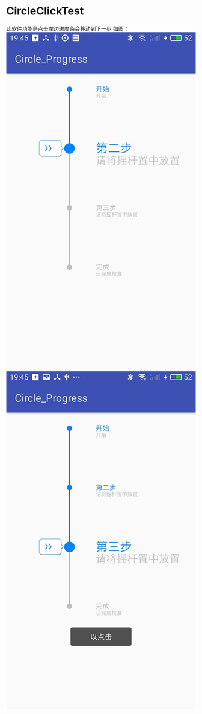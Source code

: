 # CircleClickTest
此软件功能是点击左边进度条会移动到下一步
如图：
![](https://github.com/IsMaQian/CircleClickTest/blob/master/picture/1.jpg)
![](https://github.com/IsMaQian/CircleClickTest/blob/master/picture/2.jpg)
